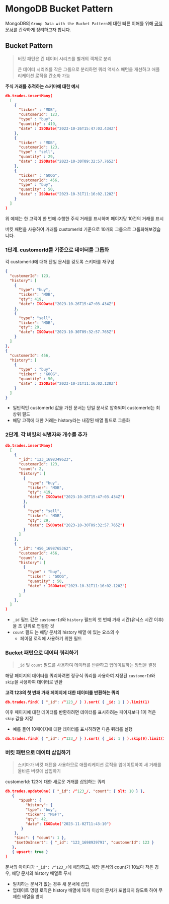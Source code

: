 # MongoDB Bucket Pattern

MongoDB의 `Group Data with the Bucket Pattern`에 대한 빠른 이해를 위해 [공식 문서](https://www.mongodb.com/docs/manual/data-modeling/design-patterns/group-data/bucket-pattern/)를 간략하게 정리하고자 합니다.

## Bucket Pattern

> 버킷 패턴은 긴 데이터 시리즈를 별개의 객체로 분리
>
> 큰 데이터 시리즈를 작은 그룹으로 분리하면 쿼리 액세스 패턴을 개선하고 애플리케이션 로직을 간소화 가능

**주식 거래를 추적하는 스키마에 대한 예시**

```json
db.trades.insertMany(
  [
    {
      "ticker" : "MDB",
      "customerId": 123,
      "type" : "buy",
      "quantity" : 419,
      "date" : ISODate("2023-10-26T15:47:03.434Z")
    },
    {
      "ticker" : "MDB",
      "customerId": 123,
      "type" : "sell",
      "quantity" : 29,
      "date" : ISODate("2023-10-30T09:32:57.765Z")
    },
    {
      "ticker" : "GOOG",
      "customerId": 456,
      "type" : "buy",
      "quantity" : 50,
      "date" : ISODate("2023-10-31T11:16:02.120Z")
    }
  ]
)
```

위 예제는 한 고객이 한 번에 수행한 주식 거래를 표시하며 페이지당 10건의 거래를 표시

버킷 패턴을 사용하여 거래를 customerId 기준으로 10개의 그룹으로 그룹화해보겠습니다.

### 1단계. customerId를 기준으로 데이터를 그룹화

각 customerId에 대해 단일 문서를 갖도록 스키마를 재구성

```json
{
  "customerId": 123,
  "history": [
    {
      "type": "buy",
      "ticker": "MDB",
      "qty": 419,
      "date": ISODate("2023-10-26T15:47:03.434Z")
    },
    {
      "type": "sell",
      "ticker": "MDB",
      "qty": 29,
      "date": ISODate("2023-10-30T09:32:57.765Z")
    }
  ]
},
{
  "customerId": 456,
  "history": [
    {
      "type" : "buy",
      "ticker" : "GOOG",
      "quantity" : 50,
      "date" : ISODate("2023-10-31T11:16:02.120Z")
    }
  ]
}
```

- 일반적인 customerId 값을 가진 문서는 단일 문서로 압축되며 customerId는 최상위 필드
- 해당 고객에 대한 거래는 history라는 내장된 배열 필드로 그룹화

### 2단계. 각 버킷의 식별자와 개수를 추가

```json
db.trades.insertMany(
  [
    {
      "_id": "123_1698349623",
      "customerId": 123,
      "count": 2,
      "history": [
        {
          "type": "buy",
          "ticker": "MDB",
          "qty": 419,
          "date": ISODate("2023-10-26T15:47:03.434Z")
        },
        {
          "type": "sell",
          "ticker": "MDB",
          "qty": 29,
          "date": ISODate("2023-10-30T09:32:57.765Z")
        }
      ]
    },
    {
      "_id": "456_1698765362",
      "customerId": 456,
      "count": 1,
      "history": [
        {
          "type" : "buy",
          "ticker" : "GOOG",
          "quantity" : 50,
          "date" : ISODate("2023-10-31T11:16:02.120Z")
        }
      ]
    },
  ]
)
```

- `_id` 필드 값은 `customerId`와 `history` 필드의 첫 번째 거래 시간(유닉스 시간 이후)을 초 단위로 연결한 것
- `count` 필드 는 해당 문서의 history 배열 에 있는 요소의 수
  - 페이징 로직에 사용하기 위한 필드

### Bucket 패턴으로 데이터 쿼리하기

> `_id` 및 `count` 필드를 사용하여 데이터를 반환하고 업데이트하는 방법을 결정

해당 페이지의 데이터를 쿼리하려면 정규식 쿼리를 사용하여 지정된 `customerId`와 `skip`을 사용하여 데이터로 반환

**고객 123의 첫 번째 거래 페이지에 대한 데이터를 반환하는 쿼리**

```json
db.trades.find( { "_id": /^123_/ } ).sort( { _id: 1 } ).limit(1)
```

이후 페이지에 대한 데이터를 반환하려면 데이터를 표시하려는 페이지보다 1이 적은 `skip` 값을 지정
- 예를 들어 10페이지에 대한 데이터를 표시하려면 다음 쿼리를 실행

```json
db.trades.find( { "_id": /^123_/ } ).sort( { _id: 1 } ).skip(9).limit(1)
```

### 버킷 패턴으로 데이터 삽입하기

> 스키마가 버킷 패턴을 사용하므로 애플리케이션 로직을 업데이트하여 새 거래를 올바른 버킷에 삽입하기

customerId: 123에 대한 새로운 거래를 삽입하는 쿼리

```json
db.trades.updateOne( { "_id": /^123_/, "count": { $lt: 10 } },
   {
      "$push": {
         "history": {
         "type": "buy",
         "ticker": "MSFT",
         "qty": 42,
         "date": ISODate("2023-11-02T11:43:10")
       }
    },
    "$inc": { "count": 1 },
    "$setOnInsert": { "_id": "123_1698939791", "customerId": 123 }
   },
   { upsert: true }
)
```

문서의 아이디가 `"_id": /^123_/`에 해당하고, 해당 문서의 count가 10보다 작은 경우, 해당 문서의 history 배열로 푸시
- 일치하는 문서가 없는 경우 새 문서에 삽입
- 업데이트 명령 로직은 history 배열에 10개 이상의 문서가 포함되지 않도록 하여 무제한 배열을 방지